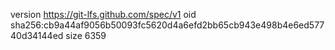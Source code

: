 version https://git-lfs.github.com/spec/v1
oid sha256:cb9a44af9056b50093fc5620d4a6efd2bb65cb943e498b4e6ed57740d34144ed
size 6359
